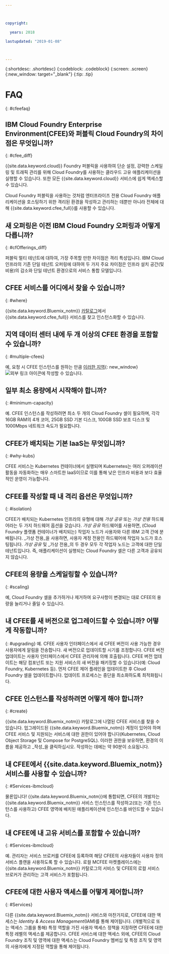 ```yaml
---



copyright:

  years: 2018

lastupdated: "2019-01-08"



---
```


{:shortdesc: .shortdesc}
{:codeblock: .codeblock}
{:screen: .screen}
{:new_window: target="_blank"}
{:tip: .tip}

# FAQ
{: #cfeefaq}

## IBM Cloud Foundry Enterprise Environment(CFEE)와 퍼블릭 Cloud Foundry의 차이점은 무엇입니까?
{: #cfee_diff}

{{site.data.keyword.cloud}} Foundry 퍼블릭을 사용하여 단순 설정, 강력한 스케일링 및 트래픽 관리를 위해 Cloud Foundry를 사용하는 클라우드 고유 애플리케이션을 실행할 수 있습니다. 또한 모든 {{site.data.keyword.cloud}} 서비스에 쉽게 액세스할 수 있습니다.

Cloud Foundry 퍼블릭을 사용하는 것처럼 엔터프라이즈 전용 Cloud Foundry 애플리케이션을 호스팅하기 위한 격리된 환경을 작성하고 관리하는 데뿐만 아니라 전체에 대해 {{site.data.keyword.cfee_full}}를 사용할 수 있습니다.


## 새 오퍼링은 이전 IBM Cloud Foundry 오퍼링과 어떻게 다릅니까?
{: #cfOfferings_diff}

퍼블릭 멀티 테넌트에 대하여, 가장 주목할 만한 차이점은 격리 특성입니다. IBM Cloud 인프라의 기존 단일 테넌트 오퍼링에 대하여 두 가지 주요 차이점은 인프라 설치 공간(및 비용)의 감소와 단일 테넌트 환경으로의 서비스 통합 모델입니다.

## CFEE 서비스를 어디에서 찾을 수 있습니까?
{: #where}

{{site.data.keyword.Bluemix_notm}} [카탈로그](https://console.stage1.bluemix.net/catalog)에서 {{site.data.keyword.cfee_full}} 서비스를 찾고 인스턴스화할 수 있습니다.

## 지역 데이터 센터 내에 두 개 이상의 CFEE 환경을 포함할 수 있습니까?
{: #multiple-cfees}

예, 요청 시 CFEE 인스턴스를 원하는 만큼 [이러한 지역](https://dev.console.test.cloud.ibm.com/docs/cloud-foundry/index.html#provisioning-targets){: new_window} ![외부 링크 아이콘](../icons/launch-glyph.svg "외부 링크 아이콘")에 작성할 수 있습니다.

## 일부 최소 용량에서 시작해야 합니까?
{: #minimum-capacity}

예. CFEE 인스턴스를 작성하려면 최소 두 개의 Cloud Foundry 셀이 필요하며, 각각 16GB RAM의 4개 코어, 25GB SSD 기본 디스크, 100GB SSD 보조 디스크 및 1000Mbps 네트워크 속도가 필요합니다.

## CFEE가 배치되는 기본 IaaS는 무엇입니까?
{: #why-kubs}

CFEE 서비스는 Kubernetes 컨테이너에서 실행되며 Kubernetes는 여러 오퍼레이션 활동을 자동화하는 매우 스마트한 IaaS이므로 이를 통해 낮은 인프라 비용과 보다 효율적인 운영이 가능합니다. 

## CFEE를 작성할 때 내 격리 옵션은 무엇입니까?
{: #isolation}

CFEE가 배치되는 Kubernetes 인프라의 유형에 대해 _가상 공유_ 또는 _가상 전용_ 하드웨어라는 두 가지 하드웨어 옵션을 갖습니다. _가상 공유_ 하드웨어를 사용하면, (Cloud Foundry 플랫폼 컨테이너가 배치되는) 작업자 노드가 사용자와 다른 IBM 고객 간에 분배됩니다.  _가상 전용_을 사용하면, 사용자 계정 전용인 하드웨어에 작업자 노드가 호스팅됩니다.  _가상 공유_ 및 _가상 전용_의 두 경우 모두 각 작업자 노드는 고객에 대한 단일 테넌트입니다.  즉, 애플리케이션이 실행되는 Cloud Foundry 셀은 다른 고객과 공유되지 않습니다.

## CFEE의 용량을 스케일링할 수 있습니까?
{: #scaling}

예, Cloud Foundry 셀을 추가하거나 제거하여 요구사항이 변경되는 대로 CFEE의 용량을 늘리거나 줄일 수 있습니다.

## 내 CFEE를 새 버전으로 업그레이드할 수 있습니까? 어떻게 작동합니까?
{: #upgrading}
예. CFEE 사용자 인터페이스에서 새 CFEE 버전이 사용 가능한 경우 사용자에게 알림을 전송합니다.  새 버전으로 업데이트할 시기를 조정합니다. CFEE 버전 업데이트는 사용자 인터페이스에서 CFEE 관리자에 의해 호출됩니다. CFEE 버전 업데이트는 해당 컴포넌트 또는 지원 서비스의 새 버전을 패키징할 수 있습니다(예: Cloud Foundry, Kubernetes 등).  먼저 CFEE 제어 플레인을 업데이트한 후 Cloud Foundry 셀을 업데이트합니다.  업데이트 프로세스는 중단을 최소화하도록 최적화됩니다.

## CFEE 인스턴스를 작성하려면 어떻게 해야 합니까?
{: #create}

{{site.data.keyword.Bluemix_notm}} 카탈로그에 나열된 CFEE 서비스를 찾을 수 있습니다.  업그레이드된 {{site.data.keyword.Bluemix_notm}} 계정이 있어야 하며 CFEE 서비스 및 지원되는 서비스에 대한 권한이 있어야 합니다(Kubernetes, Cloud Object Storage 및 Compose for PostgreSQL).  이러한 권한을 보유하면, 환경의 이름을 제공하고 _작성_을 클릭하십시오.  작성하는 데에는 약 90분이 소요됩니다.

## 내 CFEE에서 {{site.data.keyword.Bluemix_notm}} 서비스를 사용할 수 있습니까?
{: #Services-ibmcloud}

물론입니다!  {{site.data.keyword.Bluemix_notm}}에 통합되면, CFEE의 개발자는 {{site.data.keyword.Bluemix_notm}} 서비스 인스턴스를 작성하고(또는 기존 인스턴스를 사용하고) CFEE 영역에 배치된 애플리케이션에 인스턴스를 바인드할 수 있습니다.

## 내 CFEE에 내 고유 서비스를 포함할 수 있습니까?
{: #Services-ibmcloud}

예.  관리자는 서비스 브로커를 CFEE에 등록하여 해당 CFEE의 사용자들이 사용자 정의 서비스 플랜을 사용하도록 할 수 있습니다.  로컬 MCFEE 마켓플레이스에는 {{site.data.keyword.Bluemix_notm}} 카탈로그의 서비스 및 CFEE의 로컬 서비스 브로커가 관리하는 고객 서비스가 포함됩니다.

## CFEE에 대한 사용자 액세스를 어떻게 제어합니까?
{: #Services}

다른 {{site.data.keyword.Bluemix_notm}} 서비스와 마찬가지로, CFEE에 대한 액세스는 _Identity & Access Management_(IAM)를 통해 제어됩니다. (개별적으로 또는 액세스 그룹을 통해) 특정 역할을 가진 사용자 액세스 정책을 지정하면 CFEE에 대한 특정 레벨의 액세스를 제공합니다.  CFEE 서비스에 대한 액세스 외에, CFEE의 Cloud Foundry 조직 및 영역에 대한 액세스는 Cloud Foundry 멤버십 및 특정 조직 및 영역의 사용자에게 지정된 역할을 통해 제어됩니다.

